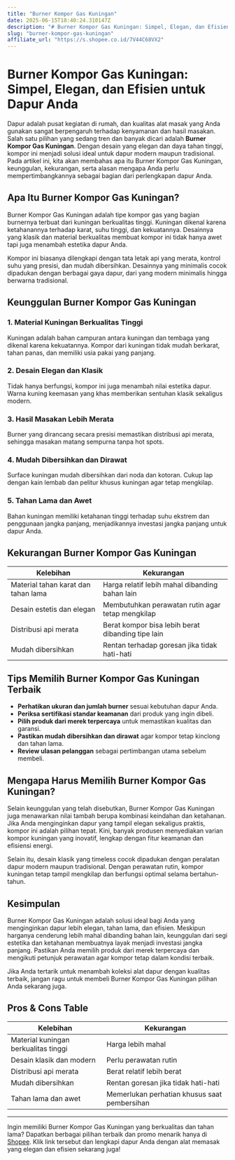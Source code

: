 ```yaml
---
title: "Burner Kompor Gas Kuningan"
date: 2025-06-15T18:40:24.310147Z
description: "# Burner Kompor Gas Kuningan: Simpel, Elegan, dan Efisien untuk Dapur Anda..."
slug: "burner-kompor-gas-kuningan"
affiliate_url: "https://s.shopee.co.id/7V44C68VX2"
---
```

# Burner Kompor Gas Kuningan: Simpel, Elegan, dan Efisien untuk Dapur Anda

Dapur adalah pusat kegiatan di rumah, dan kualitas alat masak yang Anda gunakan sangat berpengaruh terhadap kenyamanan dan hasil masakan. Salah satu pilihan yang sedang tren dan banyak dicari adalah **Burner Kompor Gas Kuningan**. Dengan desain yang elegan dan daya tahan tinggi, kompor ini menjadi solusi ideal untuk dapur modern maupun tradisional. Pada artikel ini, kita akan membahas apa itu Burner Kompor Gas Kuningan, keunggulan, kekurangan, serta alasan mengapa Anda perlu mempertimbangkannya sebagai bagian dari perlengkapan dapur Anda.

## Apa Itu Burner Kompor Gas Kuningan?

Burner Kompor Gas Kuningan adalah tipe kompor gas yang bagian burnernya terbuat dari kuningan berkualitas tinggi. Kuningan dikenal karena ketahanannya terhadap karat, suhu tinggi, dan kekuatannya. Desainnya yang klasik dan material berkualitas membuat kompor ini tidak hanya awet tapi juga menambah estetika dapur Anda.

Kompor ini biasanya dilengkapi dengan tata letak api yang merata, kontrol suhu yang presisi, dan mudah dibersihkan. Desainnya yang minimalis cocok dipadukan dengan berbagai gaya dapur, dari yang modern minimalis hingga berwarna tradisional.

## Keunggulan Burner Kompor Gas Kuningan

### 1. Material Kuningan Berkualitas Tinggi
Kuningan adalah bahan campuran antara kuningan dan tembaga yang dikenal karena kekuatannya. Kompor dari kuningan tidak mudah berkarat, tahan panas, dan memiliki usia pakai yang panjang.

### 2. Desain Elegan dan Klasik
Tidak hanya berfungsi, kompor ini juga menambah nilai estetika dapur. Warna kuning keemasan yang khas memberikan sentuhan klasik sekaligus modern.

### 3. Hasil Masakan Lebih Merata
Burner yang dirancang secara presisi memastikan distribusi api merata, sehingga masakan matang sempurna tanpa hot spots.

### 4. Mudah Dibersihkan dan Dirawat
Surface kuningan mudah dibersihkan dari noda dan kotoran. Cukup lap dengan kain lembab dan pelitur khusus kuningan agar tetap mengkilap.

### 5. Tahan Lama dan Awet
Bahan kuningan memiliki ketahanan tinggi terhadap suhu ekstrem dan penggunaan jangka panjang, menjadikannya investasi jangka panjang untuk dapur Anda.

## Kekurangan Burner Kompor Gas Kuningan

| Kelebihan | Kekurangan |
|------------|--------------|
| Material tahan karat dan tahan lama | Harga relatif lebih mahal dibanding bahan lain |
| Desain estetis dan elegan | Membutuhkan perawatan rutin agar tetap mengkilap |
| Distribusi api merata | Berat kompor bisa lebih berat dibanding tipe lain |
| Mudah dibersihkan | Rentan terhadap goresan jika tidak hati-hati |

## Tips Memilih Burner Kompor Gas Kuningan Terbaik

- **Perhatikan ukuran dan jumlah burner** sesuai kebutuhan dapur Anda.
- **Periksa sertifikasi standar keamanan** dari produk yang ingin dibeli.
- **Pilih produk dari merek terpercaya** untuk memastikan kualitas dan garansi.
- **Pastikan mudah dibersihkan dan dirawat** agar kompor tetap kinclong dan tahan lama.
- **Review ulasan pelanggan** sebagai pertimbangan utama sebelum membeli.

## Mengapa Harus Memilih Burner Kompor Gas Kuningan?

Selain keunggulan yang telah disebutkan, Burner Kompor Gas Kuningan juga menawarkan nilai tambah berupa kombinasi keindahan dan ketahanan. Jika Anda menginginkan dapur yang tampil elegan sekaligus praktis, kompor ini adalah pilihan tepat. Kini, banyak produsen menyediakan varian kompor kuningan yang inovatif, lengkap dengan fitur keamanan dan efisiensi energi.

Selain itu, desain klasik yang timeless cocok dipadukan dengan peralatan dapur modern maupun tradisional. Dengan perawatan rutin, kompor kuningan tetap tampil mengkilap dan berfungsi optimal selama bertahun-tahun.

## Kesimpulan

Burner Kompor Gas Kuningan adalah solusi ideal bagi Anda yang menginginkan dapur lebih elegan, tahan lama, dan efisien. Meskipun harganya cenderung lebih mahal dibanding bahan lain, keunggulan dari segi estetika dan ketahanan membuatnya layak menjadi investasi jangka panjang. Pastikan Anda memilih produk dari merek terpercaya dan mengikuti petunjuk perawatan agar kompor tetap dalam kondisi terbaik.

Jika Anda tertarik untuk menambah koleksi alat dapur dengan kualitas terbaik, jangan ragu untuk membeli Burner Kompor Gas Kuningan pilihan Anda sekarang juga.

## Pros & Cons Table

| Kelebihan | Kekurangan |
|------------|--------------|
| Material kuningan berkualitas tinggi | Harga lebih mahal |
| Desain klasik dan modern | Perlu perawatan rutin |
| Distribusi api merata | Berat relatif lebih berat |
| Mudah dibersihkan | Rentan goresan jika tidak hati-hati |
| Tahan lama dan awet | Memerlukan perhatian khusus saat pembersihan |

---

Ingin memiliki Burner Kompor Gas Kuningan yang berkualitas dan tahan lama? Dapatkan berbagai pilihan terbaik dan promo menarik hanya di [Shopee](https://s.shopee.co.id/7V44C68VX2). Klik link tersebut dan lengkapi dapur Anda dengan alat memasak yang elegan dan efisien sekarang juga!